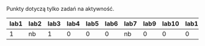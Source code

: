 Punkty dotyczą tylko zadań na aktywność.

| lab1 | lab2 | lab3 | lab4 | lab5 | lab6 | lab7 | lab9 | lab10 | lab11 |
|------|------|------|------|------|------|------|------|-------|-------|
|    1 | nb   |    1 |    0 |    0 |    0 | nb   |    0 |     0 |     0 |
